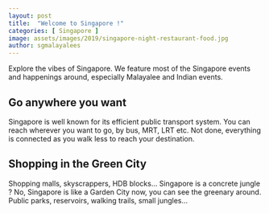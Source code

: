 ```yaml
---
layout: post
title:  "Welcome to Singapore !"
categories: [ Singapore ]
image: assets/images/2019/singapore-night-restaurant-food.jpg
author: sgmalayalees
---
```

Explore the vibes of Singapore. We feature most of the Singapore events and happenings around, especially Malayalee and Indian events.

## Go anywhere you want

Singapore is well known for its efficient public transport system. You can reach wherever you want to go, by bus, MRT, LRT etc. Not done, everything is connected as you walk less to reach your destination.

## Shopping in the Green City

Shopping malls, skyscrappers, HDB blocks... Singapore is a concrete jungle ? No, Singapore is like a Garden City now, you can see the greenary around. Public parks, reservoirs, walking trails, small jungles...
